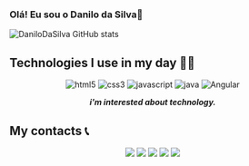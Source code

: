 ### Olá! Eu sou o Danilo da Silva👋

![DaniloDaSilva GitHub stats](https://github-readme-stats.vercel.app/api?username=DaniloDaSilvaMoreira&show_icons=true&theme=dracula&count_private=true)
  
## Technologies I use in my day 👨‍💻

<div align="center">

  <img alt="html5" src="https://img.shields.io/badge/HTML5-E34F26?style=for-the-badge&logo=html5&logoColor=white"/>
  <img alt="css3" src="https://img.shields.io/badge/CSS3-1572B6?style=for-the-badge&logo=css3&logoColor=white"/>
  <img alt="javascript" src="https://img.shields.io/badge/JavaScript-F7DF1E?style=for-the-badge&logo=javascript&logoColor=black"/>
  <img alt="java" src="https://img.shields.io/badge/Java-ED8B00?style=for-the-badge&logo=java&logoColor=white"/>
  <img alt="Angular" src="https://img.shields.io/badge/Angular-DD0031?style=for-the-badge&logo=angular&logoColor=white"/>
  
  _**i'm interested about technology.**_
  
</div>

## My contacts 📞
<div align="center">
  <a href="mailto:danilolex5@gmail.com"><img src="https://img.shields.io/badge/Gmail-D14836?style=for-the-badge&logo=gmail&logoColor=white"></a>
  <a href="https://www.youtube.com/c/DaniloDaSilvaMoreiraPires?sub_confirmation=1"><img src="https://img.shields.io/badge/YouTube-FF0000?style=for-the-badge&logo=youtube&logoColor=white"></a>
  <a href="https://www.instagram.com/danilo_silva_pires/"><img src="https://img.shields.io/badge/-Instagram-%23E4405F?style=for-the-badge&logo=instagram&logoColor=white"></a>
  <a href="https://www.linkedin.com/in/danilo-da-silva-1b8418250/"><img src="https://img.shields.io/badge/-LinkedIn-%230077B5?style=for-the-badge&logo=linkedin&logoColor=white"></a>
  <a href="https://github.com/DaniloDaSilvaMoreira"><img src="https://img.shields.io/badge/GitHub-100000?style=for-the-badge&logo=github&logoColor=white"></a>
</div>

